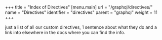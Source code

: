 +++
title = "Index of Directives"
[menu.main]
  url = "/graphql/directives/"
  name = "Directives"
  identifier = "directives"
  parent = "graphql"
  weight = 11
+++

just a list of all our custom directives, 1 sentence about what they do and a link into elsewhere in the docs where you can find the info.